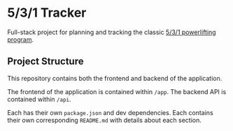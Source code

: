 # 5/3/1 Tracker

Full-stack project for planning and tracking the classic [5/3/1 powerlifting program](https://forums.t-nation.com/t/5-3-1-how-to-build-pure-strength/281694).

## Project Structure

This repository contains both the frontend and backend of the application.

The frontend of the application is contained within `/app`.
The backend API is contained within `/api`.

Each has their own `package.json` and dev dependencies. Each contains their own corresponding `README.md` with details about each section.
